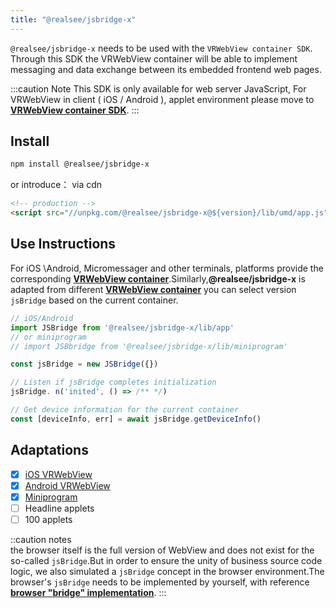 ```yaml
---
title: "@realsee/jsbridge-x"
---
```


`@realsee/jsbridge-x` needs to be used with the `VRWebView container SDK`. Through this SDK the VRWebView container will be able to implement messaging and data exchange between its embedded frontend web pages.

:::caution Note
This SDK is only available for web server JavaScript, For VRWebView in client ( iOS / Android ), applet environment please move to **[VRWebView container SDK](../intro.md)**.
:::

## Install

```bash npm2yarn
npm install @realsee/jsbridge-x
```

or introduce： via cdn

```html
<!-- production -->
<script src="//unpkg.com/@realsee/jsbridge-x@${version}/lib/umd/app.js"></script>
```

## Use Instructions

For iOS \Android, Micromessager and other terminals, platforms provide the corresponding **[VRWebView container](../intro.md)**.Similarly,**@realsee/jsbridge-x** is adapted from different **[VRWebView container](../intro.md)** you can select version `jsBridge` based on the current container.

```js
// iOS/Android
import JSBridge from '@realsee/jsbridge-x/lib/app'
// or miniprogram
// import JSBbridge from '@realsee/jsbridge-x/lib/miniprogram'

const jsBridge = new JSBridge({})

// Listen if jsBridge completes initialization
jsBridge. n('inited', () => /** */)

// Get device information for the current container
const [deviceInfo, err] = await jsBridge.getDeviceInfo()

```

## Adaptations

- [x] [iOS VRWebView](../app/iOS.md)
- [x] [Android VRWebView](../app/Android.md)
- [x] [Miniprogram](../miniProgram/wechat.md)
- [ ] Headline applets
- [ ] 100 applets

::caution notes  
the browser itself is the full version of WebView and does not exist for the so-called `jsBridge`.But in order to ensure the unity of business source code logic, we also simulated a `jsBridge` concept in the browser environment.The browser's `jsBridge` needs to be implemented by yourself, with reference **[browser "bridge" implementation](./browser-jsbridge.md)**.
:::
